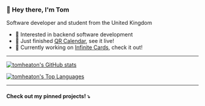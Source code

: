 ### 👋 Hey there, I'm Tom

Software developer and student from the United Kingdom

- 🧪 Interested in backend software development
- 🤖 Just finished [QR Calendar](https://github.com/tomheaton/qr-calendar), see it live!
- 🚀 Currently working on [Infinite Cards](https://github.com/tomheaton/infinitecards), check it out!

---

[![tomheaton's GitHub stats](https://github-readme-stats.vercel.app/api?username=tomheaton&show_icons=true&count_private=true&theme=github_dark)](https://github.com/tomheaton)

[![tomheaton's Top Languages](https://github-readme-stats.vercel.app/api/top-langs/?username=tomheaton&layout=compact&theme=github_dark)](https://github.com/tomheaton)

<!-- <p float="left">
  <img src="https://github-readme-stats.vercel.app/api?username=tomheaton&show_icons=true&count_private=true&theme=github_dark" width="50%" />
  <img src="https://github-readme-stats.vercel.app/api/top-langs/?username=tomheaton&layout=compact&theme=github_dark" width="40%" />
</p> -->

---

#### Check out my pinned projects! ⤵️
